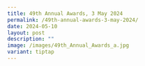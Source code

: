 ```yaml
---
title: 49th Annual Awards, 3 May 2024
permalink: /49th-annual-awards-3-may-2024/
date: 2024-05-10
layout: post
description: ""
image: /images/49th_Annual_Awards_a.jpg
variant: tiptap
---
```

